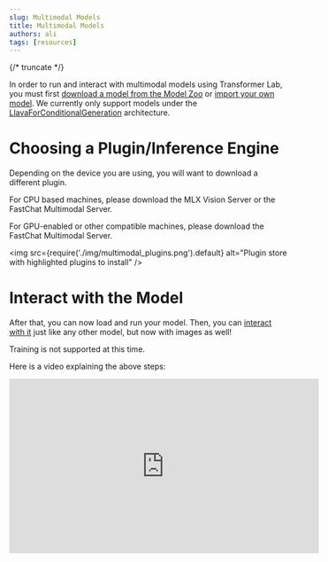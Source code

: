 ```yaml
---
slug: Multimodal Models
title: Multimodal Models
authors: ali
tags: [resources]
---
```


{/* truncate */}

In order to run and interact with multimodal models using Transformer Lab, you must first [download a model from the Model Zoo](../tutorial/3-models.md) or [import your own model](import.md). We currently only support models under the [LlavaForConditionalGeneration](https://huggingface.co/docs/transformers/en/model_doc/llava#transformers.LlavaForConditionalGeneration) architecture.

# Choosing a Plugin/Inference Engine

Depending on the device you are using, you will want to download a different plugin.

For CPU based machines, please download the MLX Vision Server or the FastChat Multimodal Server.

For GPU-enabled or other compatible machines, please download the FastChat Multimodal Server.

<img src={require('./img/multimodal_plugins.png').default} alt="Plugin store with highlighted plugins to install" />

# Interact with the Model

After that, you can now load and run your model. Then, you can [interact with it](../tutorial/4-interact.md) just like any other model, but now with images as well!

Training is not supported at this time.

Here is a video explaining the above steps:

<iframe width="560" height="315" src="https://www.youtube.com/embed/GFbXZrElW8g?si=s9W541lZn4MDRb1u" title="YouTube video player" frameborder="0" allow="accelerometer; autoplay; clipboard-write; encrypted-media; gyroscope; picture-in-picture; web-share" referrerpolicy="strict-origin-when-cross-origin" allowfullscreen></iframe>
